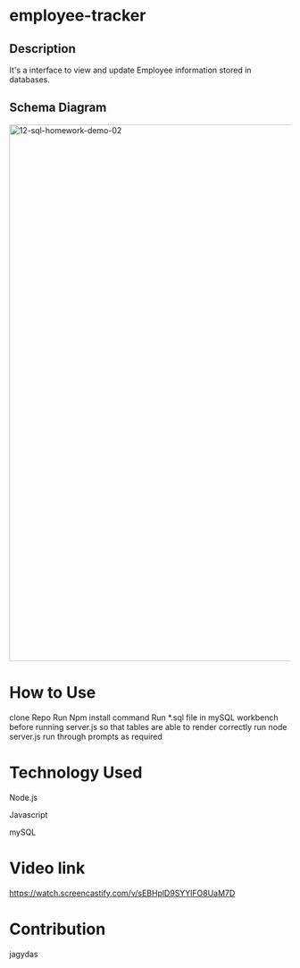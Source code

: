 # employee-tracker

## Description
It's a interface to view and update  Employee information stored in databases. 

## Schema Diagram

[
<img width="960" alt="12-sql-homework-demo-02" src="https://user-images.githubusercontent.com/57235369/143171847-9ecaab5b-408d-4d21-a5d9-5d3c230e517c.png">
](url)


# How to Use
 clone Repo
  Run Npm install command
 Run  *.sql file in mySQL workbench before running server.js so that tables are able to render correctly
run node server.js
run through prompts as required


# Technology Used

Node.js

Javascript

mySQL

# Video link 
https://watch.screencastify.com/v/sEBHplD9SYYlFO8UaM7D

# Contribution
jagydas
